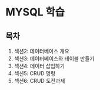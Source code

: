 # MYSQL 학습

## 목차

1. 섹션2: 데이터베이스 개요
2. 섹션3: 데이터베이스와 테이블 만들기
3. 섹션4: 데이터 삽입하기
4. 섹션5: CRUD 명령
5. 섹션6: CRUD 도전과제
